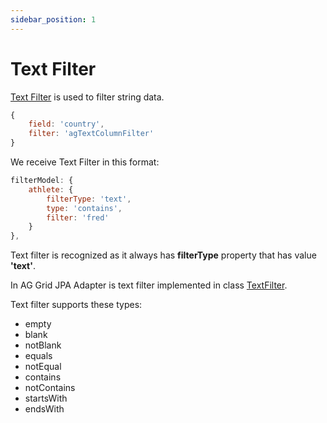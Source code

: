 ```yaml
---
sidebar_position: 1
---
```


# Text Filter
[Text Filter](https://ag-grid.com/angular-data-grid/filter-text/) is used to filter string data.
```javascript title="Example of column definition with text filter"
{
    field: 'country',
    filter: 'agTextColumnFilter'
}
```

We receive Text Filter in this format:
```javascript title="Example of received text filter in filter model in request"
filterModel: {
    athlete: {
        filterType: 'text',
        type: 'contains',
        filter: 'fred'
    }
},
```

Text filter is recognized as it always has **filterType** property that has value **'text'**.

In AG Grid JPA Adapter is text filter implemented in class [TextFilter](https://github.com/smolcan/ag-grid-jpa-adapter/blob/main/src/main/java/com/aggrid/jpa/adapter/filter/simple/TextFilter.java).

Text filter supports these types:
- empty
- blank
- notBlank
- equals
- notEqual
- contains
- notContains
- startsWith
- endsWith